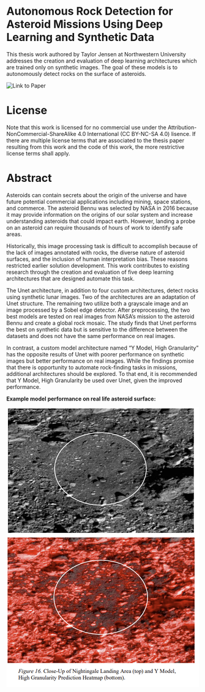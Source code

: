 # Autonomous Rock Detection for Asteroid Missions Using Deep Learning and Synthetic Data

This thesis work authored by Taylor Jensen at Northwestern University addresses the creation and evaluation of deep learning architectures which are trained only on synthetic images. The goal of these models is to autonomously detect rocks on the surface of asteroids.

![Link to Paper](https://doi.org/10.21985/n2-9xcr-6h31)

# License

Note that this work is licensed for no commercial use under the Attribution-NonCommercial-ShareAlike 4.0 International (CC BY-NC-SA 4.0) lisence. If there are multiple license terms that are associated to the thesis paper resulting from this work and the code of this work, the more restrictive license terms shall apply.

# Abstract

Asteroids can contain secrets about the origin of the universe and have future potential commercial applications including mining, space stations, and commerce. The asteroid Bennu was selected by NASA in 2016 because it may provide information on the origins of our solar system and increase understanding asteroids that could impact earth. However, landing a probe on an asteroid can require thousands of hours of work to identify safe areas. 

Historically, this image processing task is difficult to accomplish because of the lack of images annotated with rocks, the diverse nature of asteroid surfaces, and the inclusion of human interpretation bias. These reasons restricted earlier solution development. This work contributes to existing research through the creation and evaluation of five deep learning architectures that are designed automate this task. 

The Unet architecture, in addition to four custom architectures, detect rocks using synthetic lunar images. Two of the architectures are an adaptation of Unet structure. The remaining two utilize both a grayscale image and an image processed by a Sobel edge detector. After preprocessing, the two best models are tested on real images from NASA’s mission to the asteroid Bennu and create a global rock mosaic. The study finds that Unet performs the best on synthetic data but is sensitive to the difference between the datasets and does not have the same performance on real images. 

In contrast, a custom model architecture named “Y Model, High Granularity” has the opposite results of Unet with poorer performance on synthetic images but better performance on real images. While the findings promise that there is opportunity to automate rock-finding tasks in missions, additional architectures should be explored. To that end, it is recommended that Y Model, High Granularity be used over Unet, given the improved performance.



__Example model performance on real life asteroid surface:__

![Alt Text](screenshots/Screenshot%202023-06-25%20at%205.38.53%20PM.png)